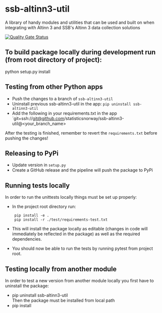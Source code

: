 # ssb-altinn3-util
A library of handy modules and utilities that can be used and built on when integrating with Altinn 3 and SSB's Altinn 3 data collection solutions

[![Quality Gate Status](https://sonarcloud.io/api/project_badges/measure?project=statisticsnorway_ssb-altinn3-util&metric=alert_status&token=1929d7efca8af99dc89ed16e2c68d6c80cc5c1ba)](https://sonarcloud.io/summary/new_code?id=statisticsnorway_ssb-altinn3-util)

## To build package locally during development run (from root directory of project):

python setup.py install

## Testing from other Python apps

- Push the changes to a branch of `ssb-altinn3-util`
- Uninstall previous ssb-altinn3-util in the app: `pip uninstall ssb-altinn3-util`
- Add the following in your requirements.txt in the app `git+ssh://git@github.com/statisticsnorway/ssb-altinn3-util@<your_branch_name>

After the testing is finished, remember to revert the `requirements.txt` before pushing the changes!

## Releasing to PyPi

- Update version in `setup.py`
- Create a GitHub release and the pipeline will push the package to PyPi

## Running tests locally

In order to run the unittests locally things must be set up properly:
- In the project root directory run:

       pip install -e .
       pip install -r ./test/requirements-test.txt 
       
- This will install the package locally as editable (changes in code will immediately be reflected in the package) as well as the required dependencies.
- You should now be able to run the tests by running pytest from project root.

## Testing locally from another module

In order to test a new version from another module locally you first have to uninstall the package:
- pip uninstall ssb-altinn3-util         
Then the package must be installed from local path
- pip install <path to ssb-altinn3-util root directory>
